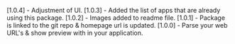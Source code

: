 [1.0.4] - Adjustment of UI.
[1.0.3] - Added the list of apps that are already using this package.
[1.0.2] - Images added to readme file.
[1.0.1] - Package is linked to the git repo & homepage url is updated.
[1.0.0] - Parse your web URL's & show preview with in your application.
